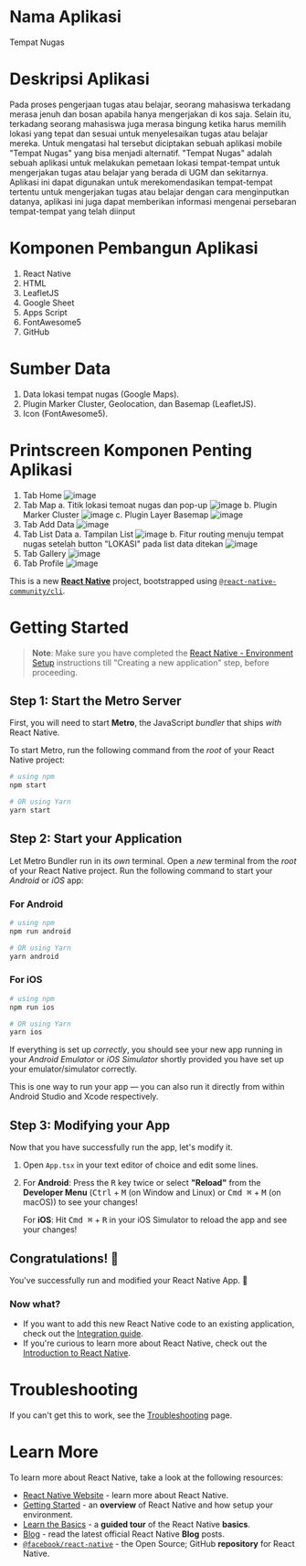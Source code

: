 # Nama Aplikasi
Tempat Nugas

# Deskripsi Aplikasi
Pada proses pengerjaan tugas atau belajar, seorang mahasiswa terkadang merasa jenuh dan bosan apabila hanya mengerjakan di kos saja. 
Selain itu, terkadang seorang mahasiswa juga merasa bingung ketika harus memilih lokasi yang tepat dan sesuai untuk menyelesaikan tugas atau belajar mereka. 
Untuk mengatasi hal tersebut diciptakan sebuah aplikasi mobile "Tempat Nugas" yang bisa menjadi alternatif. 
"Tempat Nugas" adalah sebuah aplikasi untuk melakukan pemetaan lokasi tempat-tempat untuk mengerjakan tugas atau belajar yang berada di UGM dan sekitarnya. 
Aplikasi ini dapat digunakan untuk merekomendasikan tempat-tempat tertentu untuk mengerjakan tugas atau belajar dengan cara menginputkan datanya, aplikasi ini
juga dapat memberikan informasi mengenai persebaran tempat-tempat yang telah diinput

# Komponen Pembangun Aplikasi
1. React Native
2. HTML
3. LeafletJS
4. Google Sheet
5. Apps Script
6. FontAwesome5
7. GitHub

# Sumber Data
1. Data lokasi tempat nugas (Google Maps).
2. Plugin Marker Cluster, Geolocation, dan Basemap (LeafletJS).
3. Icon (FontAwesome5).

# Printscreen Komponen Penting Aplikasi
1. Tab Home
   ![image](https://github.com/diananggrainia/tempatnugas/assets/142765145/6f72068f-ec6a-4872-8bdb-93d8f5d3c33f)
2. Tab Map
   a. Titik lokasi temoat nugas dan pop-up
      ![image](https://github.com/diananggrainia/tempatnugas/assets/142765145/d958a271-a629-43e1-b5e3-18adc70154b7)
   b. Plugin Marker Cluster
      ![image](https://github.com/diananggrainia/tempatnugas/assets/142765145/6bdabdb3-a165-4e03-9894-a3b045fc1019)
   c. Plugin Layer Basemap
      ![image](https://github.com/diananggrainia/tempatnugas/assets/142765145/68107db2-9753-41df-8726-ca2b34eae9b6)
3. Tab Add Data
   ![image](https://github.com/diananggrainia/tempatnugas/assets/142765145/175224e3-587a-45de-9558-bee0cd9bce54)
4. Tab List Data
   a. Tampilan List
      ![image](https://github.com/diananggrainia/tempatnugas/assets/142765145/7fbca36b-0eea-4ee9-9893-09e5a4bbff44)
   b. Fitur routing menuju tempat nugas setelah button "LOKASI" pada list data ditekan
      ![image](https://github.com/diananggrainia/tempatnugas/assets/142765145/24d82e66-25c5-41db-9da2-963616c8a724)
5. Tab Gallery
   ![image](https://github.com/diananggrainia/tempatnugas/assets/142765145/24644d10-c5ef-47b4-a799-702a6f263bcd)
6. Tab Profile
   ![image](https://github.com/diananggrainia/tempatnugas/assets/142765145/edbdc95c-2180-4de0-b511-9cd5332e27a7)

   

   


This is a new [**React Native**](https://reactnative.dev) project, bootstrapped using [`@react-native-community/cli`](https://github.com/react-native-community/cli).

# Getting Started

>**Note**: Make sure you have completed the [React Native - Environment Setup](https://reactnative.dev/docs/environment-setup) instructions till "Creating a new application" step, before proceeding.

## Step 1: Start the Metro Server

First, you will need to start **Metro**, the JavaScript _bundler_ that ships _with_ React Native.

To start Metro, run the following command from the _root_ of your React Native project:

```bash
# using npm
npm start

# OR using Yarn
yarn start
```

## Step 2: Start your Application

Let Metro Bundler run in its _own_ terminal. Open a _new_ terminal from the _root_ of your React Native project. Run the following command to start your _Android_ or _iOS_ app:

### For Android

```bash
# using npm
npm run android

# OR using Yarn
yarn android
```

### For iOS

```bash
# using npm
npm run ios

# OR using Yarn
yarn ios
```

If everything is set up _correctly_, you should see your new app running in your _Android Emulator_ or _iOS Simulator_ shortly provided you have set up your emulator/simulator correctly.

This is one way to run your app — you can also run it directly from within Android Studio and Xcode respectively.

## Step 3: Modifying your App

Now that you have successfully run the app, let's modify it.

1. Open `App.tsx` in your text editor of choice and edit some lines.
2. For **Android**: Press the <kbd>R</kbd> key twice or select **"Reload"** from the **Developer Menu** (<kbd>Ctrl</kbd> + <kbd>M</kbd> (on Window and Linux) or <kbd>Cmd ⌘</kbd> + <kbd>M</kbd> (on macOS)) to see your changes!

   For **iOS**: Hit <kbd>Cmd ⌘</kbd> + <kbd>R</kbd> in your iOS Simulator to reload the app and see your changes!

## Congratulations! :tada:

You've successfully run and modified your React Native App. :partying_face:

### Now what?

- If you want to add this new React Native code to an existing application, check out the [Integration guide](https://reactnative.dev/docs/integration-with-existing-apps).
- If you're curious to learn more about React Native, check out the [Introduction to React Native](https://reactnative.dev/docs/getting-started).

# Troubleshooting

If you can't get this to work, see the [Troubleshooting](https://reactnative.dev/docs/troubleshooting) page.

# Learn More

To learn more about React Native, take a look at the following resources:

- [React Native Website](https://reactnative.dev) - learn more about React Native.
- [Getting Started](https://reactnative.dev/docs/environment-setup) - an **overview** of React Native and how setup your environment.
- [Learn the Basics](https://reactnative.dev/docs/getting-started) - a **guided tour** of the React Native **basics**.
- [Blog](https://reactnative.dev/blog) - read the latest official React Native **Blog** posts.
- [`@facebook/react-native`](https://github.com/facebook/react-native) - the Open Source; GitHub **repository** for React Native.
